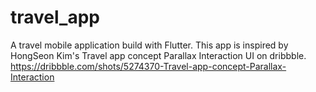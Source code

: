 # travel_app

A travel mobile application build with Flutter.
This app is inspired by HongSeon Kim's Travel app concept Parallax Interaction UI on dribbble.
https://dribbble.com/shots/5274370-Travel-app-concept-Parallax-Interaction
